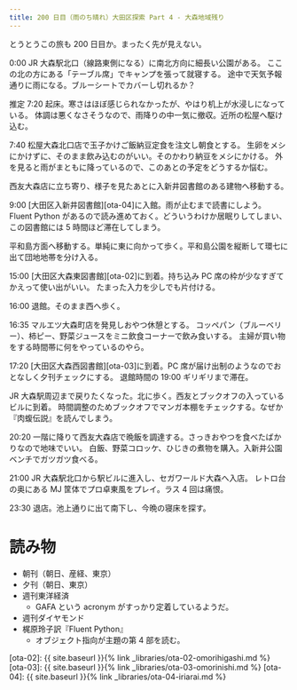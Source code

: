 ```yaml
---
title: 200 日目（雨のち晴れ）大田区探索 Part 4 - 大森地域残り
---
```


とうとうこの旅も 200 日目か。まったく先が見えない。

0:00 JR 大森駅北口（線路東側になる）に南北方向に細長い公園がある。
ここの北の方にある「テーブル席」でキャンプを張って就寝する。
途中で天気予報通りに雨になる。ブルーシートでカバーし切れるか？

推定 7:20 起床。寒さはほぼ感じられなかったが、やはり机上が水浸しになっている。
体調は悪くなさそうなので、雨降りの中一気に撤収。近所の松屋へ駆け込む。

7:40 松屋大森北口店で玉子かけご飯納豆定食を注文し朝食とする。
生卵をメシにかけずに、そのまま飲み込むのがいい。そのかわり納豆をメシにかける。
外を見ると雨がまともに降っているので、このあとの予定をどうするか悩む。

西友大森店に立ち寄り、様子を見たあとに入新井図書館のある建物へ移動する。

9:00 [大田区入新井図書館][ota-04]に入館。雨が止むまで読書にしよう。
Fluent Python があるので読み進めておく。どういうわけか居眠りしてしまい、
この図書館には 5 時間ほど滞在してしまう。

平和島方面へ移動する。単純に東に向かって歩く。平和島公園を縦断して環七に出て団地地帯を分け入る。

15:00 [大田区大森東図書館][ota-02]に到着。持ち込み PC 席の枠が少なすぎてかえって使い出がいい。
たまった入力を少しでも片付ける。

16:00 退館。そのまま西へ歩く。

16:35 マルエツ大森町店を発見しおやつ休憩とする。
コッペパン（ブルーベリー）、柿ピー、野菜ジュースをミニ飲食コーナーで飲み食いする。
主婦が買い物をする時間帯に何をやっているのやら。

17:20 [大田区大森西図書館][ota-03]に到着。PC 席が届け出制のようなのでおとなしく夕刊チェックにする。
退館時間の 19:00 ギリギリまで滞在。

JR 大森駅周辺まで戻りたくなった。北に歩く。西友とブックオフの入っているビルに到着。
時間調整のためブックオフでマンガ本棚をチェックする。なぜか『肉蝮伝説』を読んでしまう。

20:20 一階に降りて西友大森店で晩飯を調達する。さっきおやつを食べたばかりなので地味でいい。
白飯、野菜コロッケ、ひじきの煮物を購入。入新井公園ベンチでガツガツ食べる。

21:00 JR 大森駅北口から駅ビルに進入し、セガワールド大森へ入店。
レトロ台の奥にある MJ 筐体でプロ卓東風をプレイ。ラス 4 回は痛恨。

23:30 退店。池上通りに出て南下し、今晩の寝床を探す。

# 読み物

* 朝刊（朝日、産経、東京）
* 夕刊（朝日、東京）
* 週刊東洋経済
  * GAFA という acronym がすっかり定着しているようだ。
* 週刊ダイヤモンド
* 梶原玲子訳『Fluent Python』
  * オブジェクト指向が主題の第 4 部を読む。

[ota-02]: {{ site.baseurl }}{% link _libraries/ota-02-omorihigashi.md %}
[ota-03]: {{ site.baseurl }}{% link _libraries/ota-03-omorinishi.md %}
[ota-04]: {{ site.baseurl }}{% link _libraries/ota-04-iriarai.md %}
